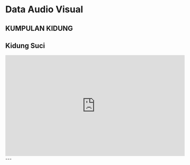 # Data Audio Visual
## KUMPULAN KIDUNG



**Kidung Suci**
---
<iframe width="560" height="315" src="https://www.youtube.com/embed/QTxxH_-Q8Rg" title="YouTube video player" frameborder="0" allow="accelerometer; autoplay; clipboard-write; encrypted-media; gyroscope; picture-in-picture; web-share" allowfullscreen></iframe>
---